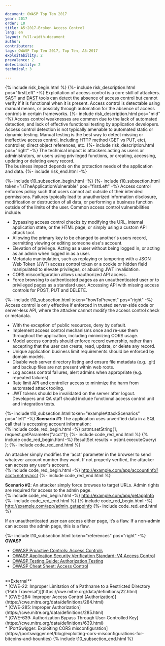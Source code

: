 ```yaml
---

document: OWASP Top Ten 2017
year: 2017
order: 10
title: A5:2017-Broken Access Control
lang: en
layout: full-width-document
author:
contributors:
tags: OWASP Top Ten 2017, Top Ten, A5:2017
exploitability: 2
prevalence: 2
detectability: 2
technical: 3

---
```


{% include risk_begin.html %}
{%- include risk_description.html pos="firstLeft" -%}
Exploitation of access control is a core skill of attackers. [SAST](/www-community/Source_Code_Analysis_Tools) and [DAST](/www-community/Vulnerability_Scanning_Tools) tools can detect the absence of access control but cannot verify if it is functional when it is present. Access control is detectable using manual means, or possibly through automation for the absence of access controls in certain frameworks.
{%- include risk_description.html pos="mid" -%} Access control weaknesses are common due to the lack of automated detection, and lack of effective functional testing by application developers.<br>
Access control detection is not typically amenable to automated static or dynamic testing. Manual testing is the best way to detect missing or ineffective access control, including HTTP method (GET vs PUT, etc), controller, direct object references, etc.
{%- include risk_description.html pos="right" -%}
The technical impact is attackers acting as users or administrators, or users using privileged functions, or creating, accessing, updating or deleting every record.<br>
The business impact depends on the protection needs of the application and data.
{%- include risk_end.html -%}

{%- include t10_subsection_begin.html -%}
{%- include t10_subsection.html token="isTheApplicationVulnerable" pos="firstLeft" -%}
Access control enforces policy such that users cannot act outside of their intended permissions. Failures typically lead to unauthorized information disclosure, modification or destruction of all data, or performing a business function outside of the limits of the user. Common access control vulnerabilities include:<br>
* Bypassing access control checks by modifying the URL, internal application state, or the HTML page, or simply using a custom API attack tool.<br>
* Allowing the primary key to be changed to another's users record, permitting viewing or editing someone else's account.<br>
* Elevation of privilege. Acting as a user without being logged in, or acting as an admin when logged in as a user.<br>
* Metadata manipulation, such as replaying or tampering with a JSON Web Token (JWT) access control token or a cookie or hidden field manipulated to elevate privileges, or abusing JWT invalidation.<br>
* CORS misconfiguration allows unauthorized API access.<br>
* Force browsing to authenticated pages as an unauthenticated user or to privileged pages as a standard user. Accessing API with missing access controls for POST, PUT and DELETE.

{%- include t10_subsection.html token="howToPrevent" pos="right" -%}
Access control is only effective if enforced in trusted server-side code or server-less API, where the attacker cannot modify the access control check or metadata.<br>
* With the exception of public resources, deny by default.<br>
* Implement access control mechanisms once and re-use them throughout the application, including minimizing CORS usage.<br>
* Model access controls should enforce record ownership, rather than accepting that the user can create, read, update, or delete any record.<br>
* Unique application business limit requirements should be enforced by domain models.<br>
* Disable web server directory listing and ensure file metadata (e.g. .git) and backup files are not present within web roots.<br>
* Log access control failures, alert admins when appropriate (e.g. repeated failures).<br>
* Rate limit API and controller access to minimize the harm from automated attack tooling.<br>
* JWT tokens should be invalidated on the server after logout.<br>
Developers and QA staff should include functional access control unit and integration tests.

{%- include t10_subsection.html token="exampleAttackScenarios" pos="left" -%}
**Scenario #1**: The application uses unverified data in a SQL call that is accessing account information:<br>
    {% include code_red_begin.html -%} pstmt.setString(1, request.getParameter("acct")); {%- include code_red_end.html %}
    {% include code_red_begin.html -%} ResultSet results = pstmt.executeQuery( ); {%- include code_red_end.html %}

An attacker simply modifies the 'acct' parameter in the browser to send whatever account number they want. If not properly verified, the attacker can access any user's account.<br>
    {% include code_red_begin.html -%} http://example.com/app/accountInfo?acct=notmyacct {%- include code_red_end.html %}

**Scenario #2**: An attacker simply force browses to target URLs. Admin rights are required for access to the admin page.<br>
    {% include code_red_begin.html -%} http://example.com/app/getappInfo {%- include code_red_end.html %}
    {% include code_red_begin.html -%} http://example.com/app/admin_getappInfo {%- include code_red_end.html %}

If an unauthenticated user can access either page, it’s a flaw. If a non-admin can access the admin page, this is a flaw.

{%- include t10_subsection.html token="references" pos="right" -%}
**OWASP**<br>
* [OWASP Proactive Controls: Access Controls](/www-project-proactive-controls)<br>
* [OWASP Application Security Verification Standard: V4 Access Control](/www-project-application-security-verification-standard)<br>
* [OWASP Testing Guide: Authorization Testing](/www-project-testing)<br>
* [OWASP Cheat Sheet: Access Control](https://cheatsheetseries.owasp.org/cheatsheets/Access_Control_Cheat_Sheet.html)<br>
<br>
**External**<br>
* [CWE-22: Improper Limitation of a Pathname to a Restricted Directory ('Path Traversal')](https://cwe.mitre.org/data/definitions/22.html)<br>
* [CWE-284: Improper Access Control (Authorization)](https://cwe.mitre.org/data/definitions/284.html)<br>
* [CWE-285: Improper Authorization](https://cwe.mitre.org/data/definitions/285.html)<br>
* [CWE-639: Authorization Bypass Through User-Controlled Key](https://cwe.mitre.org/data/definitions/639.html)<br>
* [PortSwigger: Exploiting CORS misconfiguration](https://portswigger.net/blog/exploiting-cors-misconfigurations-for-bitcoins-and-bounties)
{% include t10_subsection_end.html %}